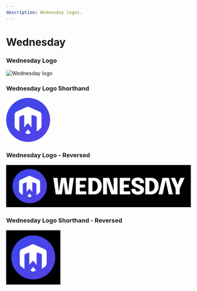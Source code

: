 ```yaml
---
description: Wednesday logos.
---
```


# Wednesday

### Wednesday Logo

![Wednesday logo](../../.gitbook/assets/wednesday\_logo.svg)

### Wednesday Logo Shorthand

![Wednesday Logo Shorthand](../../.gitbook/assets/logo-for-darkmode.png)

### Wednesday Logo - Reversed

![Wednesday logo - Reversed](../../.gitbook/assets/logo-+-wordmark-black-bg-2x.png)

### Wednesday Logo Shorthand - Reversed

![Wednesday Logo Shorthand - Reversed](../../.gitbook/assets/logo-with-black-bg.png)
